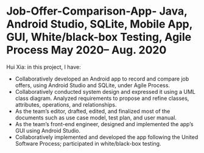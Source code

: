 # Job-Offer-Comparison-App- Java, Android Studio, SQLite, Mobile App, GUI, White/black-box Testing, Agile Process        May 2020– Aug. 2020 

Hui Xia: in this project, I have:
-	Collaboratively developed an Android app to record and compare job offers, using Android Studio and SQLite, under Agile Process.
-	Collaboratively conducted system design and expressed it using a UML class diagram. Analyzed requirements to propose and refine classes, attributes, operations, and relationships. 
-	As the team’s editor, drafted, edited, and finalized most of the documents such as use case model, test plan, and user manual. 
-	As the team’s front-end engineer, designed and implemented the app’s GUI using Android Studio.
-	Collaboratively implemented and developed the app following the United Software Process; participated in white/black-box testing.
